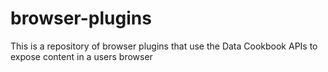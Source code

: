 browser-plugins
===============

This is a repository of browser plugins that use the Data Cookbook APIs to expose content in a users browser
